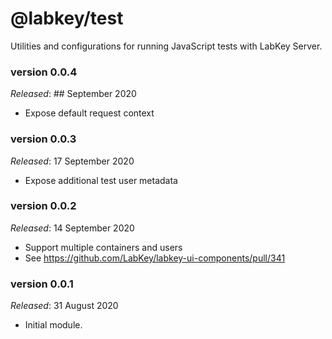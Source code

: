 # @labkey/test
Utilities and configurations for running JavaScript tests with LabKey Server.

### version 0.0.4
*Released*: ## September 2020
* Expose default request context

### version 0.0.3
*Released*: 17 September 2020
* Expose additional test user metadata

### version 0.0.2
*Released*: 14 September 2020
* Support multiple containers and users
* See https://github.com/LabKey/labkey-ui-components/pull/341

### version 0.0.1
*Released*: 31 August 2020
* Initial module.
